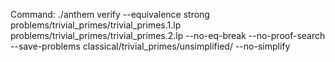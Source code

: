 Command: ./anthem verify --equivalence strong problems/trivial_primes/trivial_primes.1.lp problems/trivial_primes/trivial_primes.2.lp  --no-eq-break --no-proof-search --save-problems classical/trivial_primes/unsimplified/ --no-simplify